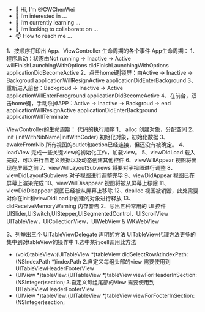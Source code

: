 - 👋 Hi, I’m @CWChenWei
- 👀 I’m interested in ...
- 🌱 I’m currently learning ...
- 💞️ I’m looking to collaborate on ...
- 📫 How to reach me ...

<!---
CWChenWei/CWChenWei is a ✨ special ✨ repository because its `README.md` (this file) appears on your GitHub profile.
You can click the Preview link to take a look at your changes.
--->

1、按顺序打印出 App、ViewController 生命周期的各个事件
App生命周期：
1、程序启动：状态由Not running -> Inactive -> Active
willFinishLaunchingWithOptions
didFinishLaunchingWithOptions
applicationDidBecomeActive
2、点击home键|锁屏：由Active -> Inactive -> Backgroud
applicationWillResignActive
applicationDidEnterBackground
3、重新进入前台：Backgroud -> Inactive -> Active applicationWillEnterForeground
applicationDidBecomeActive
4、在前台，双击home键，手动杀掉APP：Active -> Inactive -> Backgroud -> end
applicationWillResignActive
applicationDidEnterBackground
applicationWillTerminate

ViewController的生命周期：
代码的执行顺序
1、 alloc
创建对象，分配空间
2、init (initWithNibName|initWithCoder)
初始化对象，初始化数据
3、awakeFromNib
所有视图的outlet和action已经连接，但还没有被确定。
4、loadView
完成一些关键view的初始化工作，加载view。
5、viewDidLoad
载入完成，可以进行自定义数据以及动态创建其他控件
6、viewWillAppear
视图将出现在屏幕之前
7、viewWillLayoutSubviews
将要对子视图进行调整
8、viewDidLayoutSubviews
对子视图进行调整完毕
9、viewDidAppear
视图已在屏幕上渲染完成
10、viewWillDisappear
视图将被从屏幕上移除
11、viewDidDisappear
视图已经被从屏幕上移除
12、dealloc
视图被销毁，此处需要对你在init和viewDidLoad中创建的对象进行释放
13、didReceiveMemoryWarning
内存警告
2、写出五种常用的 UI 控件
UISlider,UISwitch,UIStepper,UISegmentedControl，UIScrollView
UITableView，UICollectionView，UIWebView & WKWebView


 3、列举出三个 UITableViewDelegate 声明的方法
UITableView代理方法更多的集中到对tableView的操作中
1.选中某行cell调用此方法
- (void)tableView:(UITableView *)tableView didSelectRowAtIndexPath:(NSIndexPath *)indexPath
2.自定义每组头部的view 需要使用到UITableViewHeaderFooterView
- (UIView *)tableView:(UITableView *)tableView viewForHeaderInSection:(NSInteger)section; 
3.自定义每组尾部的View 需要使用到UITableViewHeaderFooterView
- (UIView *)tableView:(UITableView *)tableView viewForFooterInSection:(NSInteger)section;

